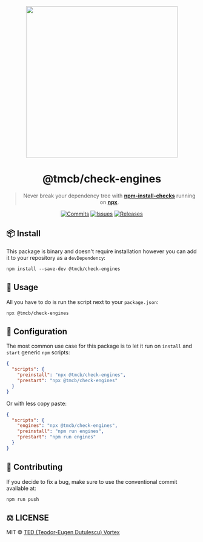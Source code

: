 <div align="center">
  <img src="https://gist.githubusercontent.com/0-vortex/3ba0d05bcd4afdbd0f2bf20542caf682/raw/02c432297a6822cd2944a41b9cc9986357d49748/His_Worshipful_Grace-1.svg" width="400">

# @tmcb/check-engines

> Never break your dependency tree with [**npm-install-checks**](https://www.npmjs.com/package/npm-install-checks) running on [**npx**](https://www.npmjs.com/package/npx).

[![Commits](https://img.shields.io/github/commit-activity/w/TMCB-SPACE/check-engines?style=flat)](https://github.com/TMCB-SPACE/check-engines/pulse)
[![Issues](https://img.shields.io/github/issues/TMCB-SPACE/check-engines.svg?style=flat)](https://github.com/TMCB-SPACE/check-engines/issues)
[![Releases](https://img.shields.io/github/v/release/TMCB-SPACE/check-engines.svg?style=flat)](https://github.com/TMCB-SPACE/check-engines/releases)

</div>

## 📦 Install

This package is binary and doesn't require installation however you can add it to your repository as a `devDependency`:

```shell
npm install --save-dev @tmcb/check-engines
```

## 🚀 Usage

All you have to do is run the script next to your `package.json`:

```shell
npx @tmcb/check-engines
```

## 🔧 Configuration

The most common use case for this package is to let it run on `install` and `start` generic `npm` scripts:

```json
{
  "scripts": {
    "preinstall": "npx @tmcb/check-engines",
    "prestart": "npx @tmcb/check-engines"
  }
}
```

Or with less copy paste:

```json
{
  "scripts": {
    "engines": "npx @tmcb/check-engines",
    "preinstall": "npm run engines",
    "prestart": "npm run engines"
  }
}
```

## 🤝 Contributing

If you decide to fix a bug, make sure to use the conventional commit available at:

```shell
npm run push
```

## ⚖️ LICENSE

MIT © [TED (Teodor-Eugen Dutulescu) Vortex](./LICENSE)
